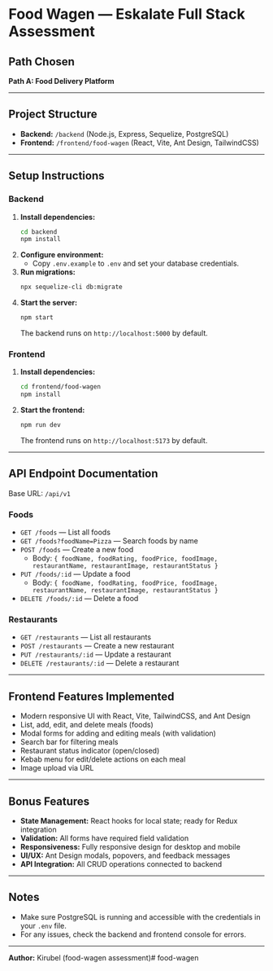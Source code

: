 # Food Wagen — Eskalate Full Stack Assessment

## Path Chosen

**Path A: Food Delivery Platform**

---

## Project Structure

- **Backend:** `/backend` (Node.js, Express, Sequelize, PostgreSQL)
- **Frontend:** `/frontend/food-wagen` (React, Vite, Ant Design, TailwindCSS)

---

## Setup Instructions

### Backend

1. **Install dependencies:**
   ```sh
   cd backend
   npm install
   ```
2. **Configure environment:**
   - Copy `.env.example` to `.env` and set your database credentials.
3. **Run migrations:**
   ```sh
   npx sequelize-cli db:migrate
   ```
4. **Start the server:**
   ```sh
   npm start
   ```
   The backend runs on `http://localhost:5000` by default.

### Frontend

1. **Install dependencies:**
   ```sh
   cd frontend/food-wagen
   npm install
   ```
2. **Start the frontend:**
   ```sh
   npm run dev
   ```
   The frontend runs on `http://localhost:5173` by default.

---

## API Endpoint Documentation

Base URL: `/api/v1`

### Foods

- `GET /foods` — List all foods
- `GET /foods?foodName=Pizza` — Search foods by name
- `POST /foods` — Create a new food
  - Body: `{ foodName, foodRating, foodPrice, foodImage, restaurantName, restaurantImage, restaurantStatus }`
- `PUT /foods/:id` — Update a food
  - Body: `{ foodName, foodRating, foodPrice, foodImage, restaurantName, restaurantImage, restaurantStatus }`
- `DELETE /foods/:id` — Delete a food

### Restaurants

- `GET /restaurants` — List all restaurants
- `POST /restaurants` — Create a new restaurant
- `PUT /restaurants/:id` — Update a restaurant
- `DELETE /restaurants/:id` — Delete a restaurant

---

## Frontend Features Implemented

- Modern responsive UI with React, Vite, TailwindCSS, and Ant Design
- List, add, edit, and delete meals (foods)
- Modal forms for adding and editing meals (with validation)
- Search bar for filtering meals
- Restaurant status indicator (open/closed)
- Kebab menu for edit/delete actions on each meal
- Image upload via URL

---

## Bonus Features

- **State Management:** React hooks for local state; ready for Redux integration
- **Validation:** All forms have required field validation
- **Responsiveness:** Fully responsive design for desktop and mobile
- **UI/UX:** Ant Design modals, popovers, and feedback messages
- **API Integration:** All CRUD operations connected to backend

---

## Notes

- Make sure PostgreSQL is running and accessible with the credentials in your `.env` file.
- For any issues, check the backend and frontend console for errors.

---

**Author:** Kirubel (food-wagen assessment)# food-wagen
